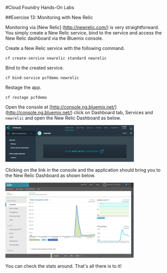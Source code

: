#Cloud Foundry Hands-On Labs

##Exercise 13: Monitoring with New Relic

Monitoring via [New Relic] (http://newrelic.com/) is very straightforward. You simply create a New Relic service, bind to the service and access the New Relic dashboard via the Bluemix console.

Create a New Relic service with the following command.

```
cf create-service newrelic standard newrelic
```

Bind to the created service.

```
cf bind-service pcfdemo newrelic
```
Restage the app.

```
cf restage pcfdemo
```
Open the console at [http://console.ng.bluemix.net/] (http://console.ng.bluemix.net/) click on Dashboard tab, Services and `newrelic` and open the New Relic Dashboard as below.

<img src="../../images/ToNewRelicDashboard.tiff" width="400">

Clicking on the link in the console and the application should bring you to the New Relic Dashboard as shown below.

<img src="../../images/NewRelicGraphs.tiff" width="400">

You can check the stats around. That's all there is to it!